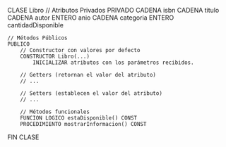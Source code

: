 CLASE Libro
    // Atributos Privados
    PRIVADO
        CADENA isbn
        CADENA titulo
        CADENA autor
        ENTERO anio
        CADENA categoria
        ENTERO cantidadDisponible

    // Métodos Públicos
    PUBLICO
        // Constructor con valores por defecto
        CONSTRUCTOR Libro(...)
            INICIALIZAR atributos con los parámetros recibidos.

        // Getters (retornan el valor del atributo)
        // ...

        // Setters (establecen el valor del atributo)
        // ...

        // Métodos funcionales
        FUNCION LOGICO estaDisponible() CONST
        PROCEDIMIENTO mostrarInformacion() CONST
FIN CLASE
